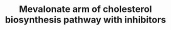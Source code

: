 ---
annotations:
- id: PW:0000454
  parent: classic metabolic pathway
  type: Pathway Ontology
  value: cholesterol biosynthetic pathway
- id: PW:0000752
  parent: classic metabolic pathway
  type: Pathway Ontology
  value: altered cholesterol biosynthetic pathway
- id: PW:0000724
  parent: drug pathway
  type: Pathway Ontology
  value: statin drug pathway
authors:
- DeSl
- Egonw
- Jessev1993
- MaintBot
- Eweitz
citedin: ''
communities:
- ONTOX
description: An analysis of the mevalonate branch of the cholesterol biosynthesis
  pathway, and a set of inhibitors directed against targets in this pathway. Inhibitors
  which have been found for Homo Sapiens are coloured red, those found for Rattus
  norvegicus orange.  View more details on where these reactions in the cell take
  place at [WP4190](https://www.wikipathways.org/index.php/Pathway:WP4190). View the
  broader scope of cholesterol metabolism at [WP430](https://www.wikipathways.org/index.php/Pathway:WP430).
last-edited: 2025-03-04
ndex: 90ef7064-8b69-11eb-9e72-0ac135e8bacf
organisms:
- Homo sapiens
redirect_from:
- /index.php/Pathway:WP4189
- /instance/WP4189
- /instance/WP4189_r137496
revision: r137496
schema-jsonld:
- '@context': https://schema.org/
  '@id': https://wikipathways.github.io/pathways/WP4189.html
  '@type': Dataset
  creator:
    '@type': Organization
    name: WikiPathways
  description: An analysis of the mevalonate branch of the cholesterol biosynthesis
    pathway, and a set of inhibitors directed against targets in this pathway. Inhibitors
    which have been found for Homo Sapiens are coloured red, those found for Rattus
    norvegicus orange.  View more details on where these reactions in the cell take
    place at [WP4190](https://www.wikipathways.org/index.php/Pathway:WP4190). View
    the broader scope of cholesterol metabolism at [WP430](https://www.wikipathways.org/index.php/Pathway:WP430).
  keywords:
  - (+)-Zaragozic acid
  - (1-Methyl-1-{[3-(3-phenoxyphenyl)propyl]carbamoyl}ethyl)phosphonate
  - 2-fluoromevalonate 5-diphosphate
  - 3-hydroxy-3-methyl-6-phosphohexanoic acid
  - 3-hydroxy-3-methylglutaryl-CoA
  - 6-fluoromevalonate 5-diphosphate
  - Acetyl-CoA
  - BPH-608
  - BPH-628
  - BPH-629
  - BPH-675
  - BPH-676
  - BPH-830
  - CHEMBL1160328
  - CHEMBL1160330
  - CHEMBL1207858
  - CHEMBL1208103
  - CHEMBL24362
  - CHEMBL39102
  - CHEMBL39312
  - Cinnamic acid
  - 'Compound 13 '
  - FDFT1
  - FDPS
  - Fluvastatin
  - GGPS1
  - HMGCR
  - HMGCS1
  - IDI1
  - IDI2
  - L-659699
  - MVD
  - MVK
  - NE58018
  - NE58062
  - NE97220
  - P'-geranyl 2-fluoromevalonate 5-diphosphate
  - P'-geranyl 3,5,9-trihydroxy-3-methylnonanate 9-diphosphate
  - PMVK
  - Risedronate
  - '[1-(Hydroxycarbamoyl)-4-(3-phenoxyphenyl)butyl]phosphonate'
  - acetoacetyl-CoA
  - atorvastatin
  - cerivastatin
  - dimethylallyl-PP
  - diphosphoglycolyl proline
  - famesyl-PP
  - farnesyl thiodiphosphate
  - geranyl-PP
  - geranylgeranyl-PP
  - isoferulic acid
  - isopenthyl-PP
  - lovastatin
  - mevalonate
  - mevalonate-P
  - mevalonate-PP
  - p-coumaric acid
  - presqualene-PP
  - rosuvastatin
  - simvastatin
  - sq-109
  - squalene
  - zoledronic acid
  license: CC0
  name: Mevalonate arm of cholesterol biosynthesis pathway with inhibitors
seo: CreativeWork
title: Mevalonate arm of cholesterol biosynthesis pathway with inhibitors
wpid: WP4189
---